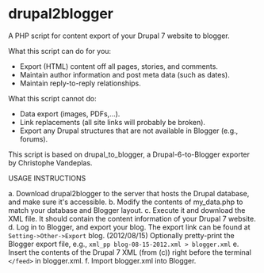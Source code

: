 drupal2blogger
==============

A PHP script for content export of your Drupal 7 website to blogger.

What this script can do for you:

  - Export (HTML) content off all pages, stories, and comments.
  - Maintain author information and post meta data (such as dates).
  - Maintain reply-to-reply relationships.

What this script cannot do:

  - Data export (images, PDFs,...).
  - Link replacements (all site links will probably be broken).
  - Export any Drupal structures that are not available in Blogger
    (e.g., forums).

This script is based on drupal_to_blogger, a Drupal-6-to-Blogger exporter
by Christophe Vandeplas.


USAGE INSTRUCTIONS

a. Download drupal2blogger to the server that hosts the Drupal database,
    and make sure it's accessible.
b. Modify the contents of my_data.php to match your database and Blogger
    layout.
c. Execute it and download the XML file. It should contain the content
    information of your Drupal 7 website.
d. Log in to Blogger, and export your blog. The export link can be found
    at `Setting->Other->Export` blog. (2012/08/15)
    Optionally pretty-print the Blogger export file, e.g.,
      `xml_pp blog-08-15-2012.xml > blogger.xml`
e. Insert the contents of the Drupal 7 XML (from (c)) right before the
    terminal `</feed>` in blogger.xml.
f. Import blogger.xml into Blogger.
